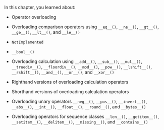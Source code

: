 In this chapter, you learned about:

-   Operator overloading

-   Overloading comparison operators using `__eq__()`, `__ne__()`,
    `__gt__()`, `__ge__()`, `__lt__()`, and `__le__()`

-   `NotImplemented`

-   `__bool__()`

-   Overloading calculation using `__add__()`, `__sub__()`, `__mul__()`,
    `__truediv__()`, `__floordiv__()`, `__mod__()`, `__pow__()`,
    `__lshift__()`, `__rshift__()`, `__and__()`, `__or__()`, and
    `__xor__()`

-   Righthand versions of overloading calculation operators

-   Shorthand versions of overloading calculation operators

-   Overloading unary operators `__neg__()`, `__pos__()`,
    `__invert__()`, `__abs__()`, `__int__()`, `__float__()`,
    `__round__()`, and `__bytes__()`

-   Overloading operators for sequence classes `__len__()`,
    `__getitem__()`, `__setitem__()`, `__delitem__()`, `__missing__()`,
    and `__contains__()`
